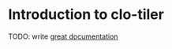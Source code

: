 # Introduction to clo-tiler

TODO: write [great documentation](http://jacobian.org/writing/great-documentation/what-to-write/)

